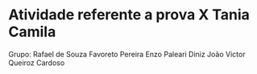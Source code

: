 # Atividade referente a prova X Tania Camila
Grupo: Rafael de Souza Favoreto Pereira
Enzo Paleari Diniz
João Victor Queiroz Cardoso
